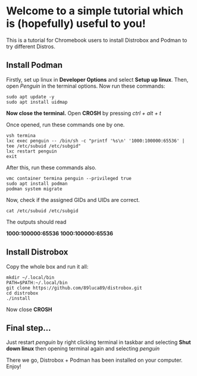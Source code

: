 # Welcome to a simple tutorial which is (hopefully) useful to you!
This is a tutorial for Chromebook users to install Distrobox and Podman to try different Distros.

## Install Podman

Firstly, set up linux in **Developer Options** and select **Setup up linux**. 
Then, open *Penguin* in the terminal options.
Now run these commands:
```
sudo apt update -y
sudo apt install uidmap
```
**Now close the terminal.**
Open **CROSH** by pressing *ctrl + alt + t*

Once opened, run these commands one by one. 
```
vsh termina
lxc exec penguin -- /bin/sh -c "printf '%s\n' '1000:100000:65536' | tee /etc/subuid /etc/subgid"
lxc restart penguin
exit
```
After this, run these commands also.
```
vmc container termina penguin --privileged true
sudo apt install podman
podman system migrate
```
Now, check if the assigned GIDs and UIDs are correct.
```
cat /etc/subuid /etc/subgid
```

The outputs should read

**1000:100000:65536**
**1000:100000:65536**

## Install Distrobox

Copy the whole box and run it all:
```
mkdir ~/.local/bin
PATH=$PATH:~/.local/bin
git clone https://github.com/89luca89/distrobox.git
cd distrobox
./install
```
Now close **CROSH**

## Final step...

Just restart *penguin* by right clicking terminal in taskbar and selecting **Shut down linux** then opening terminal again and selecting *penguin*

There we go, Distrobox + Podman has been installed on your computer. Enjoy!
